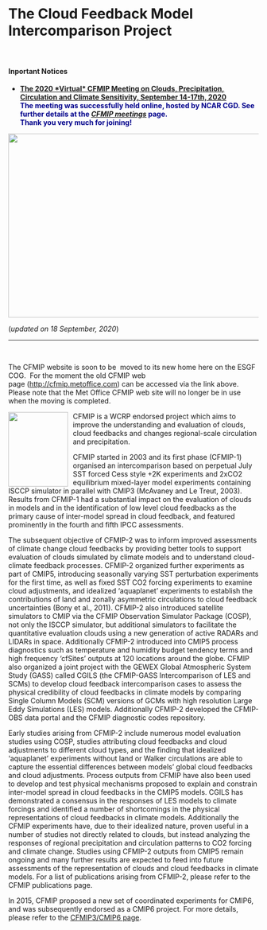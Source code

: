 <h1 class="title">The Cloud Feedback Model Intercomparison Project</h1>

<div id="cog_post_body">
    <div id="cog_post_body">
        <!--
<p>
	<a href="http://cfmip.metoffice.com">CFMIP website at the Met Office</a></p>
-->
<p>
	&nbsp;</p>
<h4>
	Inportant Notices</h4>
<ul>
	<li>
		<font color="darkblue"><b><a href="http://www.cgd.ucar.edu/events/2020/CFMIP/">The 2020 *Virtual* CFMIP Meeting on Clouds, Precipitation, Circulation and Climate Sensitivity, September 14-17th, 2020</a><br>
		The meeting was successfully held online, hosted by NCAR CGD. See further details at the <em><a href="https://www.earthsystemcog.org/projects/cfmip/meeting">CFMIP meetings</a> </em>page.<br>
		Thank you very much for joining! <!--
		Registration is open on August 3rd (will close on September 7th). Click <a href="https://forms.gle/12HB9NZpjBmdrxbe8">here</a> to start your registration now!
--></b></font></li>
</ul>
<p align="center">
	<img src="CFMIP%20-%20Home%20_ESGF-CoG_files/2020-CFMIP-group-photo-lowres.jpg" width="520" height="370"></p>
<p>
	(<em>updated on 18 September, 2020</em>)</p>
<hr>
<p>
	&nbsp;</p>
<p>
	The CFMIP website is soon to be&nbsp; moved to its new home here on the
 ESGF COG.&nbsp; For the moment&nbsp;the old CFMIP web page&nbsp;(<a href="http://cfmip.metoffice.com/">http://cfmip.metoffice.com</a>)
 can be accessed via the link above.&nbsp; Please note that&nbsp;the Met
 Office&nbsp;CFMIP web site will no longer be in use when the moving is 
completed.</p>
<p>
	<img src="CFMIP%20-%20Home%20_ESGF-CoG_files/cfmip_bridge.jpg" style="margin-right: 10px;" width="120" height="150" align="left">
 CFMIP is a WCRP endorsed project which aims to improve the 
understanding and evaluation of clouds, cloud feedbacks and changes 
regional-scale circulation and precipitation.</p>
<p>
	CFMIP started in 2003 and its first phase (CFMIP-1) organised an 
intercomparison based on perpetual July SST forced Cess style +2K 
experiments and 2xCO2 equilibrium mixed-layer model experiments 
containing ISCCP simulator in parallel with CMIP3 (McAvaney and Le 
Treut, 2003). Results from CFMIP-1 had a substantial impact on the 
evaluation of clouds in models and in the identification of low level 
cloud feedbacks as the primary cause of inter-model spread in cloud 
feedback, and featured prominently in the fourth and fifth IPCC 
assessments.</p>
<p>
	The subsequent objective of CFMIP-2 was to inform improved assessments 
of climate change cloud feedbacks by providing better tools to support 
evaluation of clouds simulated by climate models and to understand 
cloud-climate feedback processes. CFMIP-2 organized further experiments 
as part of CMIP5, introducing seasonally varying SST perturbation 
experiments for the first time, as well as fixed SST CO2 forcing 
experiments to examine cloud adjustments, and idealized ‘aquaplanet’ 
experiments to establish the contributions of land and zonally 
asymmetric circulations to cloud feedback uncertainties (Bony et al., 
2011). CFMIP-2 also introduced satellite simulators to CMIP via the 
CFMIP Observation Simulator Package (COSP), not only the ISCCP 
simulator, but additional simulators to facilitate the quantitative 
evaluation clouds using a new generation of active RADARs and LIDARs in 
space. Additionally CFMIP-2 introduced into CMIP5 process diagnostics 
such as temperature and humidity budget tendency terms and high 
frequency ‘cfSites’ outputs at 120 locations around the globe. CFMIP 
also organized a joint project with the GEWEX Global Atmospheric System 
Study (GASS) called CGILS (the CFMIP-GASS Intercomparison of LES and 
SCMs) to develop cloud feedback intercomparison cases to assess the 
physical credibility of cloud feedbacks in climate models by comparing 
Single Column Models (SCM) versions of GCMs with high resolution Large 
Eddy Simulations (LES) models. Additionally CFMIP-2 developed the 
CFMIP-OBS data portal and the CFMIP diagnostic codes repository.</p>
<p>
	Early studies arising from CFMIP-2 include numerous model evaluation 
studies using COSP, studies attributing cloud feedbacks and cloud 
adjustments to different cloud types, and the finding that idealized 
‘aquaplanet’ experiments without land or Walker circulations are able to
 capture the essential differences between models’ global cloud 
feedbacks and cloud adjustments. Process outputs from CFMIP have also 
been used to develop and test physical mechanisms proposed to explain 
and constrain inter-model spread in cloud feedbacks in the CMIP5 models.
 CGILS has demonstrated a consensus in the responses of LES models to 
climate forcings and identified a number of shortcomings in the physical
 representations of cloud feedbacks in climate models. Additionally the 
CFMIP experiments have, due to their idealized nature, proven useful in a
 number of studies not directly related to clouds, but instead analyzing
 the responses of regional precipitation and circulation patterns to CO2
 forcing and climate change. Studies using CFMIP-2 outputs from CMIP5 
remain ongoing and many further results are expected to feed into future
 assessments of the representation of clouds and cloud feedbacks in 
climate models. For a list of publications arising from CFMIP-2, please 
refer to the CFMIP publications page.</p>
<p>
	In 2015, CFMIP proposed a new set of coordinated experiments for CMIP6,
 and was subsequently endorsed as a CMIP6 project. For more details, 
please refer to the <a href="https://www.earthsystemcog.org/projects/cfmip/cfmip3-cmip6">CFMIP3/CMIP6 page</a>.</p>
</div> <!--// end div id=cog_post_body //-->
